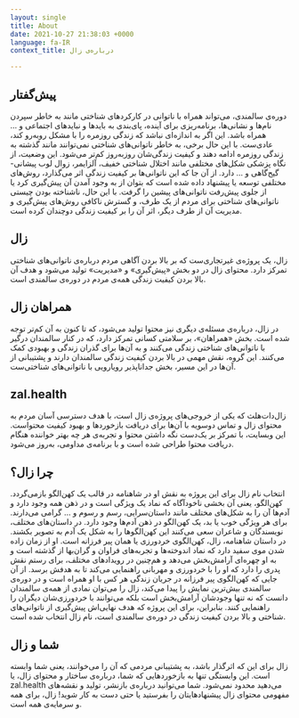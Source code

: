 ```yaml
---
layout: single
title: About
date: 2021-10-27 21:38:03 +0000
language: fa-IR
context_title: درباره‌ی زال

---
```

## پیش‌گفتار

دوره‌ی سالمندی، می‌تواند همراه با ناتوانی در کارکردهای شناختی مانند به خاطر سپردن نام‌ها و نشانی‌ها، برنامه‌ریزی برای آینده، پای‌بندی به بایدها و نبایدهای اجتماعی و … همراه باشد. این اگر به اندازه‌ای نباشد که زندگی روزمره را با مشکل روبه‌رو کند، عادی‌ست. با این حال برخی، به خاطر ناتوانی‌های شناختی نمی‌توانند مانند گذشته به زندگی روزمره ادامه دهند و کیفیت زندگی‌شان روزبه‌روز کم‌تر می‌شود. این وضعیت، از نگاه پزشکی شکل‌های مختلفی مانند اختلال شناختی خفیف، آلزایمر، زوال لوب پیشانی-گیج‌گاهی و … دارد.
از آن جا که این ناتوانی‌ها بر کیفیت زندگی اثر می‌گذارد، روش‌های مختلفی توسعه یا پیشنهاد داده شده است که بتوان از به وجود آمدن آن پیش‌گیری کرد یا از جلوی پیش‌رفت ناتوانی‌های پیشین را گرفت.
با این حال، ناشناخته بودن چیستی ناتوانی‌های شناختی برای مردم از یک طرف، و گسترش ناکافی روش‌های پیش‌گیری و مدیریت آن از طرف دیگر، اثر آن را بر کیفیت زندگی دوچندان کرده است.

## زال
زال، یک پروژه‌ی غیرتجاری‌ست که بر بالا بردن آگاهی مردم درباره‌ی ناتوانی‌های شناختی تمرکز دارد. محتوای زال در دو بخش «پیش‌گیری» و «مدیریت» تولید می‌شود و هدف آن بالا بردن کیفیت زندگی همه‌ی مردم در دوره‌ی سالمندی است.

## همراهان زال
در زال، درباره‌ی مسئله‌ی دیگری نیز محتوا تولید می‌شود، که تا کنون به آن کم‌تر توجه شده است. بخش «همراهان»، بر سلامتی کسانی تمرکز دارد، که در کنار سالمندان درگیر با ناتوانی‌های شناختی زندگی می‌کنند و به آن‌ها برای گذران زندگی و بهبودی کمک می‌کنند. این گروه، نقش مهمی در بالا بردن کیفیت زندگی سالمندان دارند و پشتیبانی از آن‌ها در این مسیر، بخش جداناپذیر رویارویی با ناتوانی‌های شناختی‌ست.

## zal.health
زال‌دات‌هلث که یکی از خروجی‌های پروژه‌ی زال است، با هدف دسترسی آسان مردم به محتوای زال و تماس دوسویه با آن‌‌ها برای دریافت بازخوردها و بهبود کیفیت محتواست. این وبسایت، با تمرکز بر یک‌دست نگه داشتن محتوا و تجربه‌ی هر چه بهتر خواننده هنگام دریافت محتوا طراحی شده است و با برنامه‌ی مداومی، به‌روز می‌شود.

## چرا زال؟
انتخاب نام زال برای این پروژه به نقش او در شاهنامه در قالب یک کهن‌الگو بازمی‌گردد. کهن‌الگو، یعنی آن بخشی ناخودآگاه که نماد یک ویژگی است و در ذهن همه وجود دارد و آدم‌ها آن را به شکل‌های مختلف مانند داستان‌سرایی، رسم و رسوم و ... گرامی می‌دارند. برای هر ویژگی خوب یا بد، یک کهن‌الگو در ذهن آدم‌ها وجود دارد. در داستان‌های مختلف، نویسندگان و شاعران سعی می‌کنند این کهن‌الگوها را به شکل یک آدم به تصویر بکشند. در داستان شاهنامه، زال، کهن‌الگوی خردورزی یا همان پیر فرزانه است. او از زمان زاده شدن موی سفید دارد که نماد اندوخته‌ها و تجربه‌های فراوان و گران‌بها از گذشته است و به او چهره‌ای آرامش‌بخش می‌دهد و هم‌چنین در رویدادهای مختلف، برای رستم نقش پدری را دارد که او را با خردورزی و مهربانی راهنمایی می‌کند تا به هدفش برسد.
از آن جایی که کهن‌الگوی پیر فرزانه در جریان زندگی هر کس با او همراه است و در دوره‌ی سالمندی بیش‌ترین نمایش را پیدا می‌کند، زال را می‌توان نمادی از همه‌ی سالمندان دانست که نه تنها وجودشان آرامش‌بخش است بلکه می‌توانند با خردورزی‌شان دیگران را راهنمایی کنند.
بنابراین، برای این پروژه که هدف نهایی‌اش پیش‌گیری از ناتوانی‌های شناختی و بالا بردن کیفیت زندگی در دوره‌ی سالمندی است، نام زال انتخاب شده است.


## شما و زال
زال برای این که اثرگذار باشد، به پشتیبانی مردمی که آن را می‌خوانند، یعنی شما وابسته است. این وابستگی تنها به بازخوردهایی که شما، درباره‌ی ساختار و محتوای زال، یا zal.health می‌دهید محدود نمی‌شود. شما می‌توانید درباره‌ی بازنشر، تولید و نقشه‌های مفهومی محتوای زال پیشنهادهایتان را بفرستید یا حتی دست به کار شوید! زال، برای همه و سرمایه‌ی همه است.